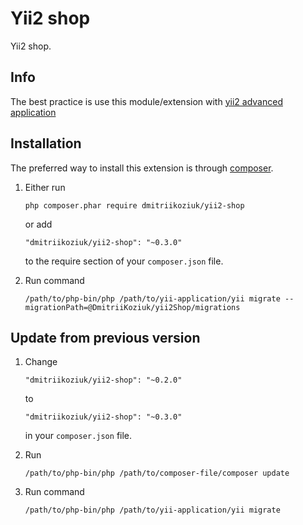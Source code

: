 Yii2 shop
========================
Yii2 shop.

## Info

The best practice is use this module/extension with [yii2 advanced application](https://github.com/yiisoft/yii2-app-advanced/blob/master/docs/guide/start-installation.md)

## Installation

The preferred way to install this extension is through [composer](http://getcomposer.org/download/).

1. Either run
    
    ```
    php composer.phar require dmitriikoziuk/yii2-shop
    ```
    
    or add
    
    ```
    "dmitriikoziuk/yii2-shop": "~0.3.0"
    ```
    
    to the require section of your `composer.json` file.
    
2. Run command 

    ```
    /path/to/php-bin/php /path/to/yii-application/yii migrate --migrationPath=@DmitriiKoziuk/yii2Shop/migrations
    ```
    
## Update from previous version

1. Change

    ```
    "dmitriikoziuk/yii2-shop": "~0.2.0"
    ```
    
    to
    
    ```
    "dmitriikoziuk/yii2-shop": "~0.3.0"
    ```

    in your `composer.json` file.
    
2. Run 

    ```
    /path/to/php-bin/php /path/to/composer-file/composer update
    ```

3. Run command 

    ```
    /path/to/php-bin/php /path/to/yii-application/yii migrate
    ```